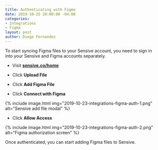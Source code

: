 ```yaml
---
title: Authenticating with Figma
date: 2019-10-25 20:00:00 -04:00
categories:
- Integrations
- Figma
layout: post
author: Diego Fernandez
---
```


To start syncing Figma files to your Sensive account, you need to sign in into your Sensive and Figma accounts separately.

- Visit [**sensive.co/home**](https://app.sensive.co/home)

- Click **Upload File**

- Click **Add Figma File**

- Click **Connect with Figma**

{% include image.html img="2019-10-23-integrations-figma-auth-1.png" alt="Sensive add file modal" %}

- Click **Allow Access**

{% include image.html img="2019-10-23-integrations-figma-auth-2.png" alt="Figma authorization screen" %}

Once authenticated, you can start adding Figma files to Sensive.
